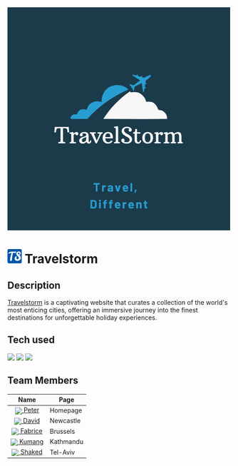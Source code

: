 <img src="./images/logo.png"> 

# <img src="./images/favicon_io/favicon-32x32.png"> Travelstorm 


## Description
<a href="https://fabriceelono.github.io/Travelstorm/" target="_blank">Travelstorm</a>
 is a captivating website that curates a collection of the world's most enticing cities, offering an immersive journey into the finest destinations for unforgettable holiday experiences.

 ## Tech used
<img src="https://img.shields.io/badge/HTML5-E34F26?style=for-the-badge&logo=html5&logoColor=white"> <img src="https://img.shields.io/badge/CSS3-1572B6?style=for-the-badge&logo=css3&logoColor=white"> <img src="https://img.shields.io/badge/Font_Awesome-339AF0?style=for-the-badge&logo=fontawesome&logoColor=white">

## Team Members

|Name | Page |
|:-----:|------|
|<a href="https://github.com/petervol27" target="_blank"><img src="https://github.com/petervol27.png" width="50px" align="center"> Peter</a>|Homepage|
|<a href="https://github.com/DaveMEgg" target="_blank"><img src="https://github.com/DaveMEgg.png" width="50px" align="center"> David</a>|Newcastle|
|<a href="https://github.com/Fabriceelono" target="_blank"><img src="https://github.com/Fabriceelono.png" width="50px" align="center"> Fabrice</a>|Brussels|
|<a href="https://github.com/kumang-subba" target="_blank" ><img src="https://github.com/kumang-subba.png" width="50px" align="center"> Kumang</a>|Kathmandu|
|<a href="https://github.com/shakedlv" target="_blank" ><img src="https://github.com/shakedlv.png" width="50px" align="center"> Shaked</a>|Tel-Aviv|
